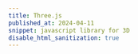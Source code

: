 ```yaml
---
title: Three.js
published_at: 2024-04-11
snippet: javascript library for 3D
disable_html_sanitization: true
---
```


<div id="three_container"></div>


<script id="three_script" type="module"> 
   import * as THREE from "/scripts/threejs/three.js"
   import { OrbitControls } from "/scripts/threejs/OrbitControls.js"
   
   const div = document.getElementById ("three_container")

   const width = div.parentNode.scrollWidth
   const height = width * 9 / 16

   const camera = new THREE.PerspectiveCamera (70, width / height, 0.01, 10)
   camera.position.z = 1

   const scene = new THREE.Scene ()

   const geometry = new THREE.BoxGeometry (0.2, 0.2, 0.2)
   const material = new THREE.MeshNormalMaterial ()

   const mesh = new THREE.Mesh (geometry, material)
   scene.add (mesh)

   const renderer = new THREE.WebGLRenderer ({ antialias: true })
   renderer.setSize (width, height)

   div.appendChild (renderer.domElement)

   const draw_frame = time => {
      mesh.rotation.x = time / 2000
      // mesh.rotation.y = time / 1000

      renderer.render (scene, camera)
   }

   renderer.setAnimationLoop (draw_frame)
</script>

